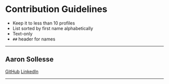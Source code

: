 # Contribution Guidelines
- Keep it to less than 10 profiles
- List sorted by first name alphabetically
- Text-only
- `##` header for names

---

## Aaron Sollesse

[GitHub](https://github.com/ajvsol)
[LinkedIn](https://www.linkedin.com/in/aaron-sollesse-90804645/) 

---